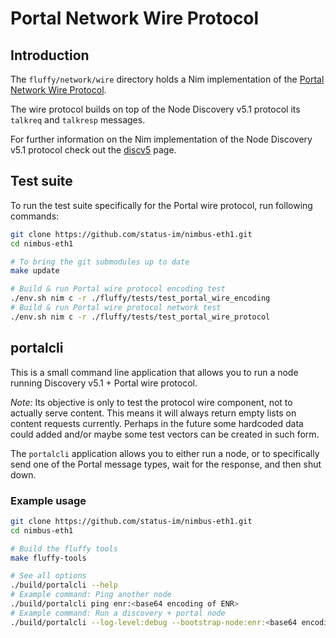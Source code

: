 # Portal Network Wire Protocol
## Introduction
The `fluffy/network/wire` directory holds a Nim implementation of the
[Portal Network Wire Protocol](https://github.com/ethereum/portal-network-specs/blob/master/state/state-network.md#wire-protocol).

The wire protocol builds on top of the Node Discovery v5.1 protocol its
`talkreq` and `talkresp` messages.

For further information on the Nim implementation of the Node Discovery v5.1
protocol check out the
[discv5](https://github.com/status-im/nim-eth/blob/master/doc/discv5.md) page.

## Test suite
To run the test suite specifically for the Portal wire protocol, run following
commands:
```sh
git clone https://github.com/status-im/nimbus-eth1.git
cd nimbus-eth1

# To bring the git submodules up to date
make update

# Build & run Portal wire protocol encoding test
./env.sh nim c -r ./fluffy/tests/test_portal_wire_encoding
# Build & run Portal wire protocol network test
./env.sh nim c -r ./fluffy/tests/test_portal_wire_protocol
```

## portalcli
This is a small command line application that allows you to run a node running
Discovery v5.1 + Portal wire protocol.

*Note:* Its objective is only to test the protocol wire component, not to actually
serve content. This means it will always return empty lists on content requests
currently. Perhaps in the future some hardcoded data could added and/or maybe
some test vectors can be created in such form.

The `portalcli` application allows you to either run a node, or to specifically
send one of the Portal message types, wait for the response, and then shut down.

### Example usage
```sh
git clone https://github.com/status-im/nimbus-eth1.git
cd nimbus-eth1

# Build the fluffy tools
make fluffy-tools

# See all options
./build/portalcli --help
# Example command: Ping another node
./build/portalcli ping enr:<base64 encoding of ENR>
# Example command: Run a discovery + portal node
./build/portalcli --log-level:debug --bootstrap-node:enr:<base64 encoding of ENR>
```
